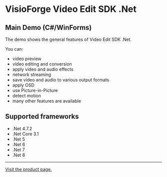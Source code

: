 ﻿# VisioForge Video Edit SDK .Net

## Main Demo (C#/WinForms)

The demo shows the general features of Video Edit SDK .Net.

You can:

* video preview
* video editing and conversion
* apply video and audio effects
* network streaming
* save video and audio to various output formats
* apply OSD
* use Picture-in-Picture
* detect motion
* many other features are available

## Supported frameworks

* .Net 4.7.2
* .Net Core 3.1
* .Net 5
* .Net 6
* .Net 7
* .Net 8

---

[Visit the product page.](https://www.visioforge.com/video-edit-sdk-net)
